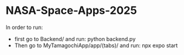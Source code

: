 # NASA-Space-Apps-2025


In order to run: 
- first go to Backend/ and run: python backend.py
- Then go to MyTamagochiApp/app/(tabs)/ and run: npx expo start 
